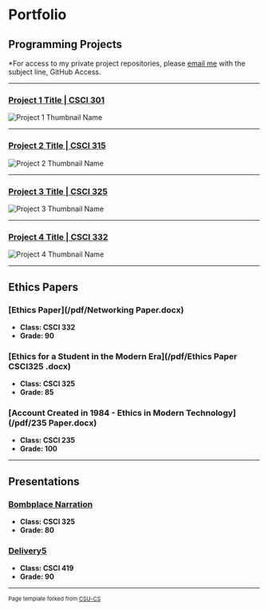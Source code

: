 Portfolio
=========

Programming Projects
--------------------

*For access to my private project repositories, please [email me](mailto:example@csustudent.net?subject=GitHub%20Access) with the subject line, GitHub Access.

---
### [Project 1 Title | CSCI 301](project1)

![Project 1 Thumbnail Name](images/dummy_thumbnail.jpg)

---
### [Project 2 Title | CSCI 315](project1)

![Project 2 Thumbnail Name](images/dummy_thumbnail.jpg)

---
### [Project 3 Title | CSCI 325](project1)

![Project 3 Thumbnail Name](images/dummy_thumbnail.jpg)

---
### [Project 4 Title | CSCI 332](project1)

![Project 4 Thumbnail Name](images/dummy_thumbnail.jpg)

---

Ethics Papers
-------------

### [Ethics Paper](/pdf/Networking Paper.docx)

-   **Class: CSCI 332**  
-   **Grade: 90**

### [Ethics for a Student in the Modern Era](/pdf/Ethics Paper CSCI325 .docx)

-   **Class: CSCI 325** 
-   **Grade: 85**

### [Account Created in 1984 - Ethics in Modern Technology](/pdf/235 Paper.docx)

-   **Class: CSCI 235** 
-   **Grade: 100**

---

Presentations
-------------

### [Bombplace Narration](/pdf/bombPlace_Paul_McGlothlin.flv)

- **Class: CSCI 325** 
- **Grade: 80**


### [Delivery5](/pdf/Delivery5.pptx)

- **Class: CSCI 419** 
- **Grade: 90**

---

<p style="font-size:11px">Page template forked from <a href="https://github.com/csu-cs/csci-portfolio">CSU-CS</a></p>
<!-- Remove above link if you don't want to attributive -->
